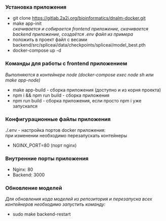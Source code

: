 ### Установка приложения
* git clone https://gitlab.2a2i.org/bioinformatics/dnalm-docker.git
* make app-init  
  *скачивается и собирается frontend приложение, скачивается backend приложение, создаётся .env файл из примера*
* положить в проект файл с весами backend/src/spliceai/data/checkpoints/spliceai/model_best.pth
* docker-compose up -d

### Команды для работы с frontend приложением
*Выполняются в контейнере node (docker-compose exec node sh или make app-node)*
* make app-build - сборка приложения (доступно и из корня проекта)
* npm i && npm run build - сборка приложения
* npm run build - сборка приложения, если просто npm i уже запускался

### Конфигурационные файлы приложения
./.env - настройка портов docker приложения:  
при изменении необходимо перезапускать контейнеры
* NGINX_PORT=80 (порт nginx)

### Внутренние порты приложения
* Nginx: 80
* Backend: 3000

### Обновление моделей
*Для обновления кода моделей из репозитория и перезапуска всех контейнеров необходимо запустить команду:*
* sudo make backend-restart